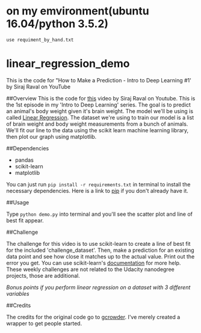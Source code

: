 # on my emvironment(ubuntu 16.04/python 3.5.2)
```terminal
use requiment_by_hand.txt
```

# linear_regression_demo
This is the code for "How to Make a Prediction - Intro to Deep Learning #1' by Siraj Raval on YouTube

##Overview
This is the code for [this](https://youtu.be/vOppzHpvTiQ) video by Siraj Raval on Youtube. This is the 1st episode in my 'Intro to Deep Learning' series. The goal is to predict an animal's body weight given it's brain weight. The model we'll be using is called [Linear Regression](http://www.statisticssolutions.com/what-is-linear-regression/). The dataset we're using to train our model is a list of brain weight and body weight measurements from a bunch of animals. We'll fit our line to the data using the scikit learn machine learning library, then plot our graph using matplotlib.

##Dependencies

* pandas
* scikit-learn
* matplotlib

You can just run
`pip install -r requirements.txt`
in terminal to install the necessary dependencies. Here is a link to [pip](https://pip.pypa.io/en/stable/installing/) if you don't already have it.

##Usage

Type `python demo.py` into terminal and you'll see the scatter plot and line of best fit appear.

##Challenge

The challenge for this video is to use scikit-learn to create a line of best fit for the included 'challenge_dataset'. Then, make a prediction for an existing data point and see how close it matches up to the actual value. Print out the error you get. You can use scikit-learn's [documentation](http://scikit-learn.org/stable/documentation.html) for more help. These weekly challenges are not related to the Udacity nanodegree projects, those are additional.

*Bonus points if you perform linear regression on a dataset with 3 different variables*

##Credits

The credits for the original code go to [gcrowder](https://github.com/gcrowder). I've merely created a wrapper to get people started.

